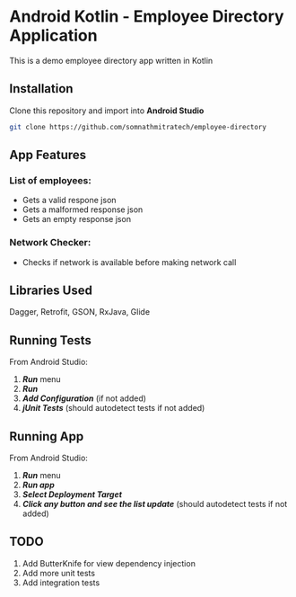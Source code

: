# Android Kotlin - Employee Directory Application

This is a demo employee directory app written in Kotlin
## Installation
Clone this repository and import into **Android Studio**
```bash
git clone https://github.com/somnathmitratech/employee-directory
```

## App Features
### List of employees:
- Gets a valid respone json
- Gets a malformed response json
- Gets an empty response json
### Network Checker:
- Checks if network is available before making network call

## Libraries Used
Dagger, Retrofit, GSON, RxJava, Glide


## Running Tests
From Android Studio:
1. ***Run*** menu
2. ***Run***
3. ***Add Configuration*** (if not added)
4. ***jUnit Tests*** (should autodetect tests if not added)

## Running App
From Android Studio:
1. ***Run*** menu
2. ***Run app***
3. ***Select Deployment Target***
4. ***Click any button and see the list update*** (should autodetect tests if not added)

## TODO

1. Add ButterKnife for view dependency injection
2. Add more unit tests
3. Add integration tests
